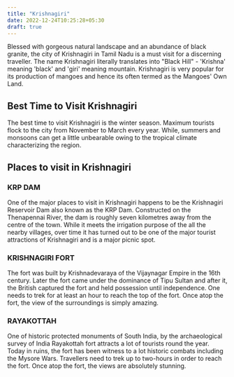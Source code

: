 ```yaml
---
title: "Krishnagiri"
date: 2022-12-24T10:25:28+05:30
draft: true
---
```


Blessed with gorgeous natural landscape and an abundance of black granite, the city of Krishnagiri in Tamil Nadu is a must visit for a discerning traveller. The name Krishnagiri literally translates into "Black Hill" - 'Krishna' meaning 'black' and 'giri' meaning mountain. Krishnagiri is very popular for its production of mangoes and hence its often termed as the Mangoes' Own Land.

## Best Time to Visit Krishnagiri

The best time to visit Krishnagiri is the winter season. Maximum tourists flock to the city from November to March every year. While, summers and monsoons can get a little unbearable owing to the tropical climate characterizing the region.

## Places to visit in Krishnagiri

### KRP DAM

One of the major places to visit in Krishnagiri happens to be the Krishnagiri Reservoir Dam also known as the KRP Dam. Constructed on the Thenapennai River, the dam is roughly seven kilometres away from the centre of the town. While it meets the irrigation purpose of the all the nearby villages, over time it has turned out to be one of the major tourist attractions of Krishnagiri and is a major picnic spot.

### KRISHNAGIRI FORT

The fort was built by Krishnadevaraya of the Vijaynagar Empire in the 16th century. Later the fort came under the dominance of Tipu Sultan and after it, the British captured the fort and held possession until independence. One needs to trek for at least an hour to reach the top of the fort. Once atop the fort, the view of the surroundings is simply amazing.

### RAYAKOTTAH

One of historic protected monuments of South India, by the archaeological survey of India Rayakottah fort attracts a lot of tourists round the year. Today in ruins, the fort has been witness to a lot historic combats including the Mysore Wars. Travellers need to trek up to two-hours in order to reach the fort. Once atop the fort, the views are absolutely stunning.

